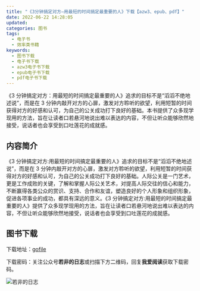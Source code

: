 ```yaml
---
title: "《3分钟搞定对方—用最短的时间搞定最重要的人》下载【azw3、epub、pdf】"
date: 2022-06-22 14:28:05
updated:
categories: 图书
tags:
  - 电子书
  - 效率类书籍
keywords:
  - 图书下载
  - 电子书下载
  - azw3电子书下载
  - epub电子书下载
  - pdf电子书下载
---
```


《3 分钟搞定对方：用最短的时间搞定最重要的人》追求的目标不是“滔滔不绝地述说”，而是在 3 分钟内敲开对方的心扉，激发对方聆听的欲望，利用短暂的时间获得对方的好感和认可，为自己的公关成功打下良好的基础。本书提供了众多现学现用的方法，旨在让读者口若悬河地说出难以表达的内容，不但让听众能够欣然地接受，说话者也会享受到口吐莲花的成就感。

<!-- more -->

## 内容简介

《3 分钟搞定对方:用最短的时间搞定最重要的人》追求的目标不是“滔滔不绝地述说”，而是在 3 分钟内敲开对方的心扉，激发对方聆听的欲望，利用短暂的时间获得对方的好感和认可，为自己的公关成功打下良好的基础。人际公关是一门艺术，更是工作成败的关键，了解和掌握人际公关艺术，对提高人际交往的信心和能力，不断赢得各类公众的赏识、支持、合作和友谊，塑造良好的个人形象和组织形象，促进各项事业的成功，都具有深远的意义。《3 分钟搞定对方:用最短的时间搞定最重要的人》提供了众多现学现用的方法，旨在让读者口若悬河地说出难以表达的内容，不但让听众能够欣然地接受，说话者也会享受到口吐莲花的成就感。

## 图书下载

下载地址：[gofile](http://gofile.me/6gkca/B4i7ThE4F)

下载密码：关注公众号**若非的日志**或扫描下方二维码，回复**我爱阅读**获取下载密码。

![若非的日志](/images/wechat_channel.jpg)
